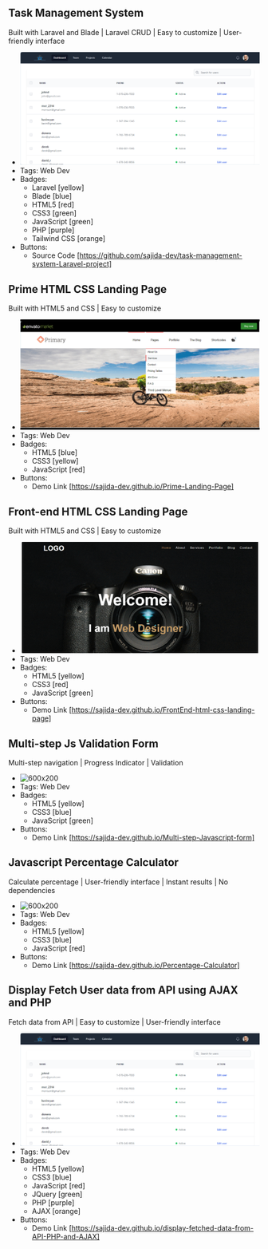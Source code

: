 ## Task Management System
Built with Laravel and Blade | Laravel CRUD | Easy to customize | User-friendly interface 
- ![600x200](https://github.com/sajida-dev/display-fetched-data-from-API-PHP-and-AJAX/raw/main/demo.png)
- Tags: Web Dev
- Badges:
  - Laravel [yellow]
  - Blade [blue]
  - HTML5 [red]
  - CSS3 [green]
  - JavaScript [green]
  - PHP [purple]
  - Tailwind CSS [orange]
- Buttons:
  - Source Code [https://github.com/sajida-dev/task-management-system-Laravel-project]

## Prime HTML CSS Landing Page
Built with HTML5 and CSS | Easy to customize
- ![600x200](https://github.com/sajida-dev/Prime-Landing-Page/raw/main/demo.gif)
- Tags: Web Dev
- Badges:
  - HTML5 [blue]
  - CSS3 [yellow]
  - JavaScript [red]
- Buttons:
  - Demo Link [https://sajida-dev.github.io/Prime-Landing-Page]


## Front-end HTML CSS Landing Page
Built with HTML5 and CSS | Easy to customize
- ![600x200](https://github.com/sajida-dev/FrontEnd-html-css-landing-page/raw/main/demo.gif)
- Tags: Web Dev
- Badges:
  - HTML5 [yellow]
  - CSS3 [red]
  - JavaScript [green]
- Buttons:
  - Demo Link [https://sajida-dev.github.io/FrontEnd-html-css-landing-page]


## Multi-step Js Validation Form
Multi-step navigation | Progress Indicator | Validation
- ![600x200](https://github.com/sajida-dev/Multi-step-Javascript-form/raw/main/demo.png)
- Tags: Web Dev
- Badges:
  - HTML5 [yellow]
  - CSS3 [blue]
  - JavaScript [green]
- Buttons:
  - Demo Link [https://sajida-dev.github.io/Multi-step-Javascript-form]


## Javascript Percentage Calculator
Calculate percentage | User-friendly interface | Instant results | No dependencies
- ![600x200](https://github.com/sajida-dev/Percentage-Calculator/raw/main/demo.png)
- Tags: Web Dev
- Badges:
  - HTML5 [yellow]
  - CSS3 [blue]
  - JavaScript [red]
- Buttons:
  - Demo Link [https://sajida-dev.github.io/Percentage-Calculator]


## Display Fetch User data from API using AJAX and PHP
Fetch data from API | Easy to customize | User-friendly interface 
- ![600x200](https://github.com/sajida-dev/display-fetched-data-from-API-PHP-and-AJAX/raw/main/demo.png)
- Tags: Web Dev
- Badges:
  - HTML5 [yellow]
  - CSS3 [blue]
  - JavaScript [red]
  - JQuery [green]
  - PHP [purple]
  - AJAX [orange]
- Buttons:
  - Demo Link [https://sajida-dev.github.io/display-fetched-data-from-API-PHP-and-AJAX]